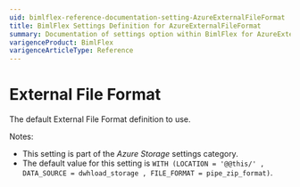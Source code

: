 ```yaml
---
uid: bimlflex-reference-documentation-setting-AzureExternalFileFormat
title: BimlFlex Settings Definition for AzureExternalFileFormat
summary: Documentation of settings option within BimlFlex for AzureExternalFileFormat
varigenceProduct: BimlFlex
varigenceArticleType: Reference
---
```


# External File Format

The default External File Format definition to use.

Notes:

* This setting is part of the *Azure Storage* settings category.
* The default value for this setting is `WITH (LOCATION = '@@this/' , DATA_SOURCE = dwhload_storage , FILE_FORMAT = pipe_zip_format)`.